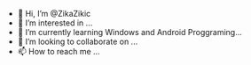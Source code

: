 - 👋 Hi, I’m @ZikaZikic
- 👀 I’m interested in ...
- 🌱 I’m currently learning Windows and Android Proggraming...
- 💞️ I’m looking to collaborate on ...
- 📫 How to reach me ...

<!---
ZikaZikic/ZikaZikic is a ✨ special ✨ repository because its `README.md` (this file) appears on your GitHub profile.
You can click the Preview link to take a look at your changes.
--->

